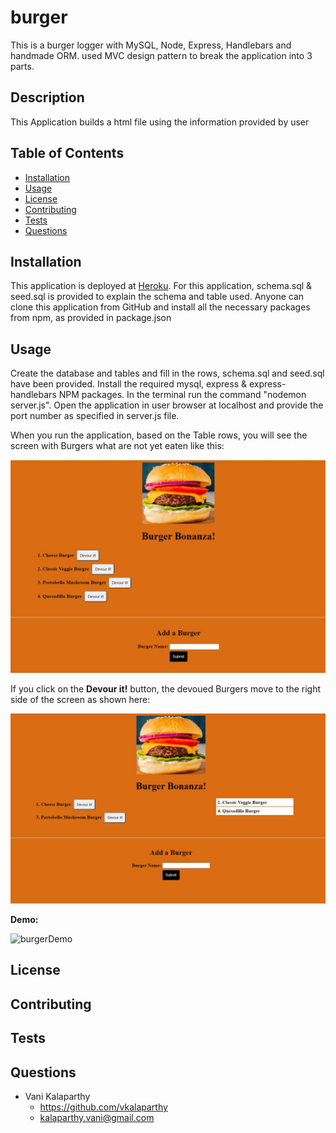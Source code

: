 # burger
This is a burger logger with MySQL, Node, Express, Handlebars and handmade ORM. used MVC design pattern to break the application into 3 parts.

## Description
This Application builds a html file using the information provided by user
## Table of Contents
* [Installation](#installation)
* [Usage](#usage)
* [License](#license)
* [Contributing](#contributing)
* [Tests](#tests)
* [Questions](#questions)
## Installation
This application is deployed at [Heroku](https://burgerstodevour.herokuapp.com/). For this application, schema.sql & seed.sql is provided to explain the schema and table used.  Anyone can clone this application from GitHub and install all the necessary packages from npm, as provided in package.json

## Usage
Create the database and tables and fill in the rows, schema.sql and seed.sql have been provided. Install the required mysql, express & express-handlebars NPM packages. In the terminal run the command "nodemon server.js". Open the application in user browser at localhost and provide the port number as specified in server.js file. 

When you run the application, based on the Table rows, you will see the screen with Burgers what are not yet eaten like this:

![screenshot1](./public/assets/img/Capture1.JPG)

If you click on the **Devour it!** button, the devoued Burgers move to the right side of the screen as shown here:

![screenshot1](./public/assets/img/Capture2.JPG)

**Demo:**

![burgerDemo](./public/assets/img/MVC-With-Yummy-Burgers!.gif)

## License

## Contributing
## Tests

## Questions
* Vani Kalaparthy
  * https://github.com/vkalaparthy
  * kalaparthy.vani@gmail.com
